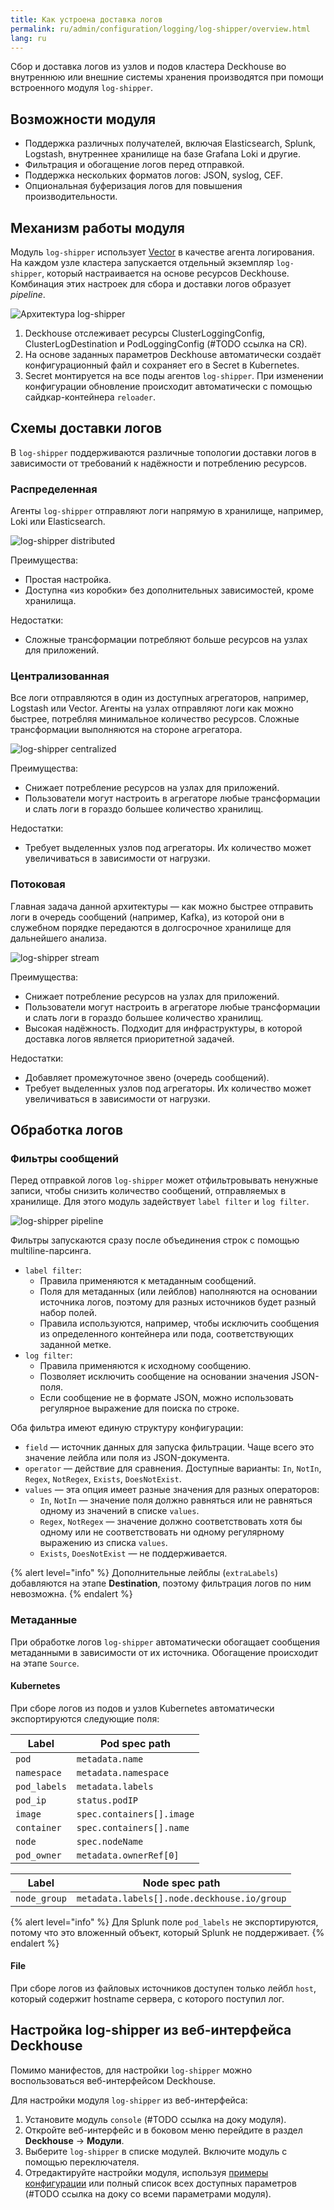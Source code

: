 ```yaml
---
title: Как устроена доставка логов
permalink: ru/admin/configuration/logging/log-shipper/overview.html
lang: ru
---
```


Сбор и доставка логов из узлов и подов кластера Deckhouse во внутреннюю или внешние системы хранения
производятся при помощи встроенного модуля `log-shipper`.

## Возможности модуля

- Поддержка различных получателей, включая Elasticsearch, Splunk, Logstash,
  внутреннее хранилище на базе Grafana Loki и другие.
- Фильтрация и обогащение логов перед отправкой.
- Поддержка нескольких форматов логов: JSON, syslog, CEF.
- Опциональная буферизация логов для повышения производительности.

## Механизм работы модуля

Модуль `log-shipper` использует [Vector](https://vector.dev/) в качестве агента логирования.
На каждом узле кластера запускается отдельный экземпляр `log-shipper`, который настраивается на основе ресурсов Deckhouse.
Комбинация этих настроек для сбора и доставки логов образует *pipeline*.

![Архитектура log-shipper](../../images/log-shipper/log_shipper_architecture.svg)

<!-- Исходник схемы: https://docs.google.com/drawings/d/1cOm5emdfPqWp9NT1UrB__TTL31lw7oCgh0VicQH-ouc/edit -->

1. Deckhouse отслеживает ресурсы ClusterLoggingConfig, ClusterLogDestination и PodLoggingConfig (#TODO ссылка на CR).
1. На основе заданных параметров Deckhouse автоматически создаёт конфигурационный файл и сохраняет его в Secret в Kubernetes.
1. Secret монтируется на все поды агентов `log-shipper`.
   При изменении конфигурации обновление происходит автоматически с помощью сайдкар-контейнера `reloader`.

## Схемы доставки логов

В `log-shipper` поддерживаются различные топологии доставки логов
в зависимости от требований к надёжности и потреблению ресурсов.  

### Распределенная

Агенты `log-shipper` отправляют логи напрямую в хранилище, например, Loki или Elasticsearch.

![log-shipper distributed](../../images/log-shipper/log_shipper_distributed.svg)

<!-- Исходник картинок: https://docs.google.com/drawings/d/1FFuPgpDHUGRdkMgpVWXxUXvfZTsasUhEh8XNz7JuCTQ/edit -->

Преимущества:

- Простая настройка.
- Доступна «из коробки» без дополнительных зависимостей, кроме хранилища.

Недостатки:

- Сложные трансформации потребляют больше ресурсов на узлах для приложений.

### Централизованная

Все логи отправляются в один из доступных агрегаторов, например, Logstash или Vector.
Агенты на узлах отправляют логи как можно быстрее, потребляя минимальное количество ресурсов.
Сложные трансформации выполняются на стороне агрегатора.

![log-shipper centralized](../../images/log-shipper/log_shipper_centralized.svg)

<!-- Исходник картинок: https://docs.google.com/drawings/d/1TL-YUBk0CKSJuKtRVV44M9bnYMq6G8FpNRjxGxfeAhQ/edit -->

Преимущества:

- Снижает потребление ресурсов на узлах для приложений.
- Пользователи могут настроить в агрегаторе любые трансформации и слать логи в гораздо большее количество хранилищ.

Недостатки:

- Требует выделенных узлов под агрегаторы. Их количество может увеличиваться в зависимости от нагрузки.

### Потоковая

Главная задача данной архитектуры — как можно быстрее отправить логи в очередь сообщений (например, Kafka),
из которой они в служебном порядке передаются в долгосрочное хранилище для дальнейшего анализа.

![log-shipper stream](../../images/log-shipper/log_shipper_stream.svg)

<!-- Исходник картинок: https://docs.google.com/drawings/d/1R7vbJPl93DZPdrkSWNGfUOh0sWEAKnCfGkXOvRvK3mQ/edit -->

Преимущества:

- Снижает потребление ресурсов на узлах для приложений.
- Пользователи могут настроить в агрегаторе любые трансформации и слать логи в гораздо большее количество хранилищ.
- Высокая надёжность. Подходит для инфраструктуры, в которой доставка логов является приоритетной задачей.

Недостатки:

- Добавляет промежуточное звено (очередь сообщений).
- Требует выделенных узлов под агрегаторы. Их количество может увеличиваться в зависимости от нагрузки.

## Обработка логов

### Фильтры сообщений

Перед отправкой логов `log-shipper` может отфильтровывать ненужные записи,
чтобы снизить количество сообщений, отправляемых в хранилище.
Для этого модуль задействует `label filter` и `log filter`.

![log-shipper pipeline](../../images/log-shipper/log_shipper_pipeline.svg)

<!-- Исходник картинок: https://docs.google.com/drawings/d/1SnC29zf4Tse4vlW_wfzhggAeTDY2o9wx9nWAZa_A6RM/edit -->

Фильтры запускаются сразу после объединения строк с помощью multiline-парсинга.

- `label filter`:
  - Правила применяются к метаданным сообщений.
  - Поля для метаданных (или лейблов) наполняются на основании источника логов,
    поэтому для разных источников будет разный набор полей.
  - Правила используются, например, чтобы исключить сообщения из определенного контейнера или пода,
    соответствующих заданной метке.
- `log filter`:
  - Правила применяются к исходному сообщению.
  - Позволяет исключить сообщение на основании значения JSON-поля.
  - Если сообщение не в формате JSON, можно использовать регулярное выражение для поиска по строке.

Оба фильтра имеют единую структуру конфигурации:

- `field` — источник данных для запуска фильтрации. Чаще всего это значение лейбла или поля из JSON-документа.
- `operator` — действие для сравнения. Доступные варианты: `In`, `NotIn`, `Regex`, `NotRegex`, `Exists`, `DoesNotExist`.
- `values` — эта опция имеет разные значения для разных операторов:
  - `In`, `NotIn` — значение поля должно равняться или не равняться одному из значений в списке `values`.
  - `Regex`, `NotRegex` — значение должно соответствовать хотя бы одному
    или не соответствовать ни одному регулярному выражению из списка `values`.
  - `Exists`, `DoesNotExist` — не поддерживается.

{% alert level="info" %}
Дополнительные лейблы (`extraLabels`) добавляются на этапе **Destination**, поэтому фильтрация логов по ним невозможна.
{% endalert %}

### Метаданные

При обработке логов `log-shipper` автоматически обогащает сообщения метаданными в зависимости от их источника.
Обогащение происходит на этапе `Source`.

#### Kubernetes

При сборе логов из подов и узлов Kubernetes автоматически экспортируются следующие поля:

| Label        | Pod spec path             |
|--------------|---------------------------|
| `pod`        | `metadata.name`           |
| `namespace`  | `metadata.namespace`      |
| `pod_labels` | `metadata.labels`         |
| `pod_ip`     | `status.podIP`            |
| `image`      | `spec.containers[].image` |
| `container`  | `spec.containers[].name`  |
| `node`       | `spec.nodeName`           |
| `pod_owner`  | `metadata.ownerRef[0]`    |

| Label        | Node spec path                              |
|--------------|---------------------------------------------|
| `node_group` | `metadata.labels[].node.deckhouse.io/group` |

{% alert level="info" %}
Для Splunk поле `pod_labels` не экспортируются, потому что это вложенный объект, который Splunk не поддерживает.
{% endalert %}

#### File

При сборе логов из файловых источников доступен только лейбл `host`,
который содержит hostname сервера, с которого поступил лог.

## Настройка log-shipper из веб-интерфейса Deckhouse

Помимо манифестов, для настройки `log-shipper` можно воспользоваться веб-интерфейсом Deckhouse.

Для настройки модуля `log-shipper` из веб-интерфейса:

1. Установите модуль `console` (#TODO ссылка на доку модуля).
1. Откройте веб-интерфейс и в боковом меню перейдите в раздел **Deckhouse** -> **Модули**.
1. Выберите `log-shipper` в списке модулей. Включите модуль с помощью переключателя.
1. Отредактируйте настройки модуля, используя [примеры конфигурации](#configuration-examples.html)
   или полный список всех доступных параметров (#TODO ссылка на доку со всеми параметрами модуля).

